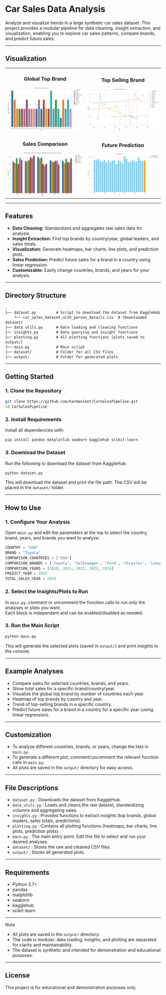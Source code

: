 # Car Sales Data Analysis

Analyze and visualize trends in a large synthetic car sales dataset. This project provides a modular pipeline for data cleaning, insight extraction, and visualization, enabling you to explore car sales patterns, compare brands, and predict future sales.

---

## Visualization

<table><tr><td>
      <h3 align="center">Global Top Brand</h3>
      <img width="auto" src="output\global_top_brand.png">
    </td><td>
      <h3 align="center">Top Selling Brand</h3>
      <img width="auto" src="output\top_selling_brand_usa.png">  </td>
  </tr>
    <tr><td>
      <h3 align="center">Sales Comparison</h3>
      <img width="auto" src="output\sales_comparison.png">
    </td><td>
      <h3 align="center">Future Prediction</h3>
      <img width="auto" src="output\usa_toyota_2025_prediction.png">
    </td></tr>
</table>

---

## Features

- **Data Cleaning:** Standardizes and aggregates raw sales data for analysis.
- **Insight Extraction:** Find top brands by country/year, global leaders, and sales totals.
- **Visualization:** Generate heatmaps, bar charts, line plots, and prediction plots.
- **Sales Prediction:** Predict future sales for a brand in a country using linear regression.
- **Customizable:** Easily change countries, brands, and years for your analysis.

---

## Directory Structure

```
.
├── dataset.py         # Script to download the dataset from KaggleHub
    └── car_sales_dataset_with_person_details.csv  # (Downloaded dataset)
├── data_utils.py      # Data loading and cleaning functions
├── insights.py        # Data querying and insight functions 
├── plotting.py        # All plotting functions (plots saved to output/)
├── main.py            # Main script
├── dataset/           # Folder for all CSV files
├── output/            # Folder for generated plots
```

---

## Getting Started

### 1. Clone the Repository

```bash
git clone https://github.com/karmaniket/CarSalesPipeline.git
cd CarSalesPipeline
```

### 2. Install Requirements

Install all dependencies with:

```bash
pip install pandas matplotlib seaborn kagglehub scikit-learn
```

### 3. Download the Dataset

Run the following to download the dataset from KaggleHub:

```bash
python dataset.py
```

This will download the dataset and print the file path. The CSV will be placed in the `dataset/` folder.

---

## How to Use

### 1. Configure Your Analysis

Open `main.py` and edit the parameters at the top to select the country, brand, years, and brands you want to analyze:

```python
COUNTRY = "USA"
BRAND = "Toyota"
COMPARISON_COUNTRIES = ['USA']
COMPARISON_BRANDS = ['Toyota', 'Volkswagen', 'Ford', 'Chrysler', 'Lexus', 'Chevrolet']
COMPARISON_YEARS = [2020, 2021, 2022, 2023, 2024]
PREDICT_YEAR = 2025
TOTAL_SALES_YEAR = 2024
```

### 2. Select the Insights/Plots to Run

In `main.py`, comment or uncomment the function calls to run only the analyses or plots you want.  
Each block is independent and can be enabled/disabled as needed.

### 3. Run the Main Script

```bash
python main.py
```

This will generate the selected plots (saved in `output/`) and print insights to the console.

---

## Example Analyses

- Compare sales for selected countries, brands, and years.
- Show total sales for a specific brand/country/year.
- Visualize the global top brand by number of countries each year.
- Heatmap of top brands by country and year.
- Trend of top-selling brands in a specific country.
- Predict future sales for a brand in a country for a specific year (using linear regression).

---

## Customization

- To analyze different countries, brands, or years, change the lists in `main.py`.
- To generate a different plot, comment/uncomment the relevant function calls in `main.py`.
- All plots are saved in the `output/` directory for easy access.

---

## File Descriptions

- `dataset.py` : Downloads the dataset from KaggleHub.
- `data_utils.py` : Loads and cleans the raw dataset, standardizing columns and aggregating sales.
- `insights.py` : Provides functions to extract insights (top brands, global leaders, sales totals, predictions).
- `plotting.py` : Contains all plotting functions (heatmaps, bar charts, line plots, prediction plots).
- `main.py` : The main entry point. Edit this file to select and run your desired analyses.
- `dataset/` : Stores the raw and cleaned CSV files.
- `output/` : Stores all generated plots.

---

## Requirements

- Python 3.7+
- pandas
- matplotlib
- seaborn
- kagglehub
- scikit-learn

---

> [!Note]
- All plots are saved in the `output/` directory.
- The code is modular: data loading, insights, and plotting are separated for clarity and maintainability.
- The dataset is synthetic and intended for demonstration and educational purposes.

---

## License

This project is for educational and demonstration purposes only.